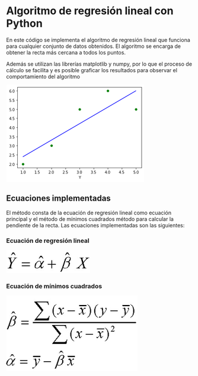 # Algoritmo de regresión lineal con Python

En este código se implementa el algoritmo de regresión lineal que funciona para cualquier conjunto de datos obtenidos. El algoritmo se encarga de obtener la recta más cercana a todos los puntos.

Además se utilizan las librerías matplotlib y numpy, por lo que el proceso de cálculo se facilita y es posible graficar los resultados para observar el comportamiento del algoritmo

![Imagen resultado](https://github.com/lalodsi/Platzi-Datacademy-projects/blob/main/Sources/RegresionLinealRecta.png)

## Ecuaciones implementadas

El método consta de la ecuación de regresión lineal como ecuación principal y el método de mínimos cuadrados método para calcular la pendiente de la recta.
Las ecuaciones implementadas son las siguientes:

### Ecuación de regresión lineal
![Recta regresion lineal](https://github.com/lalodsi/Platzi-Datacademy-projects/blob/main/Sources/regresionLinealEc.jpg)

### Ecuación de mínimos cuadrados
![Ecuacion minimos cuadrados](https://github.com/lalodsi/Platzi-Datacademy-projects/blob/main/Sources/MinimosCuadradosEc.jpg)
